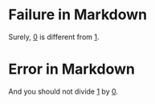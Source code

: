 # Failure in Markdown

Surely, [0](- 'a = TEXT') is different from [1](- 'a == TEXT').

# Error in Markdown

And you should not divide [1](- 'd = TEXT') by [0](- 'd / TEXT').
